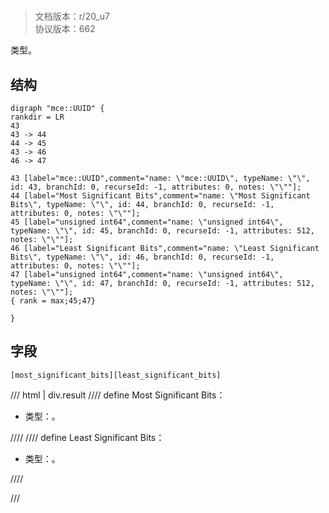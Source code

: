 # <!-- md:samp mce::UUID -->

> 文档版本：r/20_u7<br/>协议版本：662

<!-- md:samp mce::UUID -->类型。

## 结构

```viz
digraph "mce::UUID" {
rankdir = LR
43
43 -> 44
44 -> 45
43 -> 46
46 -> 47

43 [label="mce::UUID",comment="name: \"mce::UUID\", typeName: \"\", id: 43, branchId: 0, recurseId: -1, attributes: 0, notes: \"\""];
44 [label="Most Significant Bits",comment="name: \"Most Significant Bits\", typeName: \"\", id: 44, branchId: 0, recurseId: -1, attributes: 0, notes: \"\""];
45 [label="unsigned int64",comment="name: \"unsigned int64\", typeName: \"\", id: 45, branchId: 0, recurseId: -1, attributes: 512, notes: \"\""];
46 [label="Least Significant Bits",comment="name: \"Least Significant Bits\", typeName: \"\", id: 46, branchId: 0, recurseId: -1, attributes: 0, notes: \"\""];
47 [label="unsigned int64",comment="name: \"unsigned int64\", typeName: \"\", id: 47, branchId: 0, recurseId: -1, attributes: 512, notes: \"\""];
{ rank = max;45;47}

}

```

## 字段

```title='mce::UUID'
[most_significant_bits][least_significant_bits]
```

/// html | div.result
//// define
Most Significant Bits：<!-- md:samp unsigned int64 -->

- 类型：<!-- md:samp unsigned int64 -->。


////
//// define
Least Significant Bits：<!-- md:samp unsigned int64 -->

- 类型：<!-- md:samp unsigned int64 -->。


////

///

